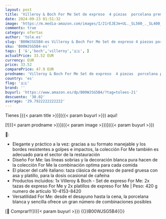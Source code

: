 ```yaml
---
layout: post
title: 'Villeroy & Boch For Me Set de expreso  4 piezas  porcelana premium  color blanco'
date: 2024-09-23 01:51:32
image: 'https://m.media-amazon.com/images/I/21rEJEJm+UL._SL500_._SL400_.jpg'
comments: true
category: ofertas
author: 'tole.es'
slug: 'B00WJSG5B4-es Villeroy & Boch For Me Set de expreso 4 piezas porcelana...'
sku: 'B00WJSG5B4-es'
tags: [ '&','boch','villeroy','🇪🇸', ]
actualPrice: 33.52 EUR
currency: EUR
price: 33.52
comparePrice: 47.9 EUR
prodname: 'Villeroy & Boch For Me Set de expreso  4 piezas  porcelana premium  color blanco'
country: 'es'
flag: '🇪🇸'
brand: ''
buyurl: 'https://www.amazon.es/dp/B00WJSG5B4/?tag=tolees-21'
descuento: '30.02'
average: '29.7922222222222'
---
```


Tienes [{{< param title >}}]({{< param buyurl >}}) aqui!

[![{{< param prodname >}}]({{< param image >}})]({{< param buyurl >}})

🔎:

- Elegante y práctico a la vez: gracias a su formato manejable y los bordes resistentes a golpes e impactos, la colección For Me también es adecuado para el sector de la restauración
- Diseño For Me: las líneas sobrias y la decoración blanca pura hacen de la colección For Me la combinación optima para cada comida
- El placer del café italiano: taza clásica de expreso de pared gruesa con asa y platillo, para la dosis ocasional de cafeína
- Productos incluidos: 1x Villeroy & Boch - Set de expreso For Me: 2x tazas de expreso For Me y 2x platillos de expreso For Me | Peso: 420 g numero de artículo 10-4153-8420
- Versatilidad For Me: desde el desayuno hasta la cena, la porcelana blanca y sencilla ofrece un gran número de combinaciones posibles

[🛒 Comprar!!!]({{< param buyurl >}})
{{<world>}}B00WJSG5B4{{</world>}}
